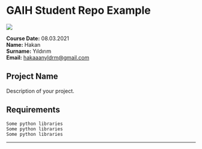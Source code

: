 # GAIH Student Repo Example
![](img/logo.png)

**Course Date:** 08.03.2021  
**Name:** Hakan  
**Surname:** Yıldırım  
**Email:** hakaaanyldrm@gmail.com  

 

## Project Name
Description of your project.

## Requirements
```
Some python libraries
Some python libraries
Some python libraries
```
---


